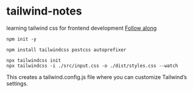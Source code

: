 # tailwind-notes
learning tailwind css for frontend development  [Follow along](https://www.youtube.com/watch?v=_9mTJ84uL1Q)

```
npm init -y
```

```
npm install tailwindcss postcss autoprefixer
```

```
npx tailwindcss init
npx tailwindcss -i ./src/input.css -o ./dist/styles.css --watch
```

This creates a tailwind.config.js file where you can customize Tailwind’s settings.
